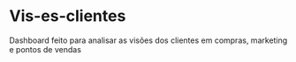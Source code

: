 # Vis-es-clientes
Dashboard feito para analisar as visões dos clientes em compras, marketing e pontos de vendas
